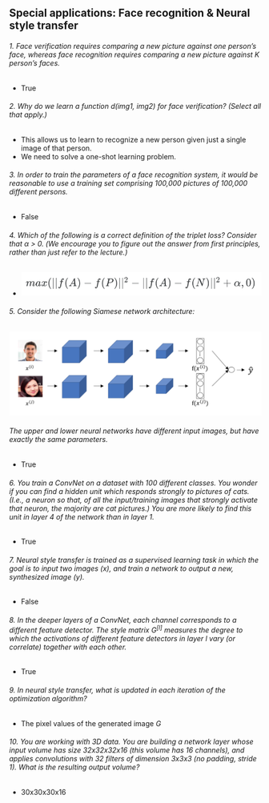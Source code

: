 ## Special applications: Face recognition & Neural style transfer

###### 1. Face verification requires comparing a new picture against one person’s face, whereas face recognition requires comparing a new picture against K person’s faces.
- True

###### 2. Why do we learn a function *d(img1, img2)* for face verification? (Select all that apply.)
- This allows us to learn to recognize a new person given just a single image of that person.
- We need to solve a one-shot learning problem.

###### 3. In order to train the parameters of a face recognition system, it would be reasonable to use a training set comprising 100,000 pictures of 100,000 different persons.
- False

###### 4. Which of the following is a correct definition of the triplet loss? Consider that α > 0. (We encourage you to figure out the answer from first principles, rather than just refer to the lecture.)
- ![Image of Equation](/convolutional-neural-networks/images/triplet.png)

###### 5. Consider the following Siamese network architecture:
![Image of Network](/convolutional-neural-networks/images/network.png)
###### The upper and lower neural networks have different input images, but have exactly the same parameters.
- True

###### 6. You train a ConvNet on a dataset with 100 different classes. You wonder if you can find a hidden unit which responds strongly to pictures of cats. (I.e., a neuron so that, of all the input/training images that strongly activate that neuron, the majority are cat pictures.) You are more likely to find this unit in layer 4 of the network than in layer 1.
- True

###### 7. Neural style transfer is trained as a supervised learning task in which the goal is to input two images (*x*), and train a network to output a new, synthesized image (*y*).
- False

###### 8. In the deeper layers of a ConvNet, each channel corresponds to a different feature detector. The style matrix *G<sup>[l]</sup>* measures the degree to which the activations of different feature detectors in layer *l* vary (or correlate) together with each other.
- True

###### 9. In neural style transfer, what is updated in each iteration of the optimization algorithm?
- The pixel values of the generated image *G*

###### 10. You are working with 3D data. You are building a network layer whose input volume has size 32x32x32x16 (this volume has 16 channels), and applies convolutions with 32 filters of dimension 3x3x3 (no padding, stride 1). What is the resulting output volume?
- 30x30x30x16

